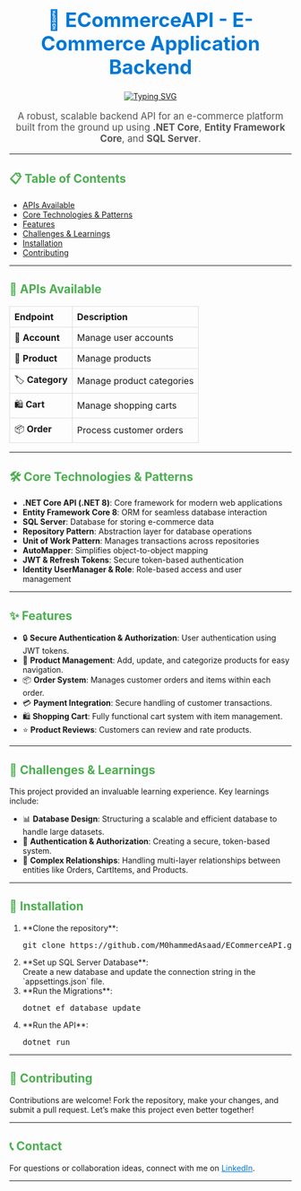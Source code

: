 <div align="center">
  <h1 style="font-size: 2.5em; color: #0078D7;">🚀 ECommerceAPI - E-Commerce Application Backend</h1>
  
  <a href="https://readme-typing-svg.herokuapp.com?font=Fira+Code&size=35&duration=3000&pause=1000&color=3BE0F7&center=true&vCenter=true&width=1000&lines=Welcome+to+ECommerceAPI%2C+an+E-Commerce+Backend+API+%F0%9F%9A%80">
    <img src="https://readme-typing-svg.herokuapp.com?font=Fira+Code&size=35&duration=3000&pause=1000&color=3BE0F7&center=true&vCenter=true&width=1000&lines=Welcome+to+ECommerceAPI%2C+an+E-Commerce+Backend+API+%F0%9F%9A%80" alt="Typing SVG">
  </a>
  
  <p style="font-size: 1.2em; color: #555;">A robust, scalable backend API for an e-commerce platform built from the ground up using <b>.NET Core</b>, <b>Entity Framework Core</b>, and <b>SQL Server</b>.</p>
</div>

---

<h2 style="color: #4CAF50;">📋 Table of Contents</h2>

- [APIs Available](#-apis-available)
- [Core Technologies & Patterns](#-core-technologies--patterns)
- [Features](#-features)
- [Challenges & Learnings](#-challenges--learnings)
- [Installation](#-installation)
- [Contributing](#-contributing)

---

<h2 id="apis-available" style="color: #4CAF50;">🔗 APIs Available</h2>

<table style="width: 100%; border-collapse: collapse;">
  <thead>
    <tr>
      <th style="text-align: left; padding: 8px; border: 1px solid #ddd;">Endpoint</th>
      <th style="text-align: left; padding: 8px; border: 1px solid #ddd;">Description</th>
    </tr>
  </thead>
  <tbody>
    <tr>
      <td style="padding: 8px; border: 1px solid #ddd;">👤 <b>Account</b></td>
      <td style="padding: 8px; border: 1px solid #ddd;">Manage user accounts</td>
    </tr>
    <tr>
      <td style="padding: 8px; border: 1px solid #ddd;">🛒 <b>Product</b></td>
      <td style="padding: 8px; border: 1px solid #ddd;">Manage products</td>
    </tr>
    <tr>
      <td style="padding: 8px; border: 1px solid #ddd;">🏷️ <b>Category</b></td>
      <td style="padding: 8px; border: 1px solid #ddd;">Manage product categories</td>
    </tr>
    <tr>
      <td style="padding: 8px; border: 1px solid #ddd;">🛍️ <b>Cart</b></td>
      <td style="padding: 8px; border: 1px solid #ddd;">Manage shopping carts</td>
    </tr>
    <tr>
      <td style="padding: 8px; border: 1px solid #ddd;">📦 <b>Order</b></td>
      <td style="padding: 8px; border: 1px solid #ddd;">Process customer orders</td>
    </tr>
  </tbody>
</table>

---

<h2 id="core-technologies--patterns" style="color: #4CAF50;">🛠 Core Technologies & Patterns</h2>

<ul>
  <li><b>.NET Core API (.NET 8)</b>: Core framework for modern web applications</li>
  <li><b>Entity Framework Core 8</b>: ORM for seamless database interaction</li>
  <li><b>SQL Server</b>: Database for storing e-commerce data</li>
  <li><b>Repository Pattern</b>: Abstraction layer for database operations</li>
  <li><b>Unit of Work Pattern</b>: Manages transactions across repositories</li>
  <li><b>AutoMapper</b>: Simplifies object-to-object mapping</li>
  <li><b>JWT & Refresh Tokens</b>: Secure token-based authentication</li>
  <li><b>Identity UserManager & Role</b>: Role-based access and user management</li>
</ul>

---

<h2 id="features" style="color: #4CAF50;">✨ Features</h2>

<ul>
  <li>🔒 <b>Secure Authentication & Authorization</b>: User authentication using JWT tokens.</li>
  <li>🛒 <b>Product Management</b>: Add, update, and categorize products for easy navigation.</li>
  <li>📦 <b>Order System</b>: Manages customer orders and items within each order.</li>
  <li>💳 <b>Payment Integration</b>: Secure handling of customer transactions.</li>
  <li>🛍️ <b>Shopping Cart</b>: Fully functional cart system with item management.</li>
  <li>⭐ <b>Product Reviews</b>: Customers can review and rate products.</li>
</ul>

---

<h2 id="challenges--learnings" style="color: #4CAF50;">🧠 Challenges & Learnings</h2>

<p>This project provided an invaluable learning experience. Key learnings include:</p>
<ul>
  <li>📊 <b>Database Design</b>: Structuring a scalable and efficient database to handle large datasets.</li>
  <li>🔐 <b>Authentication & Authorization</b>: Creating a secure, token-based system.</li>
  <li>🔄 <b>Complex Relationships</b>: Handling multi-layer relationships between entities like Orders, CartItems, and Products.</li>
</ul>

---

<h2 id="installation" style="color: #4CAF50;">🚀 Installation</h2>

<ol>
  <li>**Clone the repository**:
    <pre>git clone https://github.com/M0hammedAsaad/ECommerceAPI.git</pre>
  </li>
  <li>**Set up SQL Server Database**:
    <br>Create a new database and update the connection string in the `appsettings.json` file.
  </li>
  <li>**Run the Migrations**:
    <pre>dotnet ef database update</pre>
  </li>
  <li>**Run the API**:
    <pre>dotnet run</pre>
  </li>
</ol>

---

<h2 id="contributing" style="color: #4CAF50;">🤝 Contributing</h2>

<p>Contributions are welcome! Fork the repository, make your changes, and submit a pull request. Let’s make this project even better together!</p>

---

<h2 id="contact" style="color: #4CAF50;">📞 Contact</h2>

<p>For questions or collaboration ideas, connect with me on <a href="https://www.linkedin.com/in/mohamed-adel-elsayed/" target="_blank" style="color: #0078D7;">LinkedIn</a>.</p>

---

